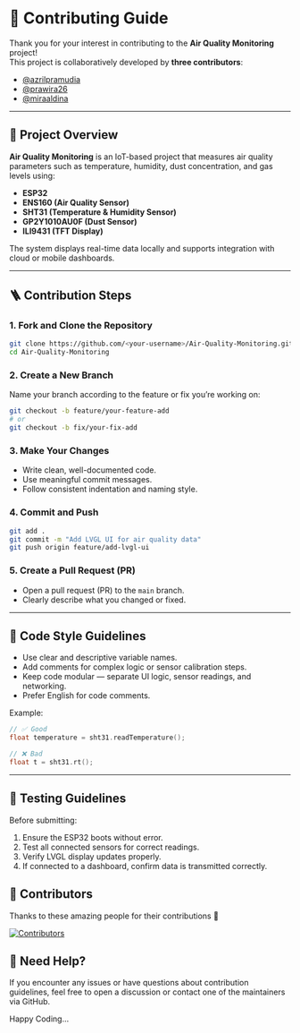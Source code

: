 # 🤝 Contributing Guide

Thank you for your interest in contributing to the **Air Quality Monitoring** project!  
This project is collaboratively developed by **three contributors**:

- [@azrilpramudia](https://github.com/azrilpramudia)
- [@prawira26](https://github.com/prawira26)
- [@miraaldina](https://github.com/miraaldina)

---

## 🧠 Project Overview

**Air Quality Monitoring** is an IoT-based project that measures air quality parameters such as temperature, humidity, dust concentration, and gas levels using:

- **ESP32**
- **ENS160 (Air Quality Sensor)**
- **SHT31 (Temperature & Humidity Sensor)**
- **GP2Y1010AU0F (Dust Sensor)**
- **ILI9431 (TFT Display)**

The system displays real-time data locally and supports integration with cloud or mobile dashboards.

---

## 🪜 Contribution Steps

### 1. Fork and Clone the Repository

```bash
git clone https://github.com/<your-username>/Air-Quality-Monitoring.git
cd Air-Quality-Monitoring
```

### 2. Create a New Branch

Name your branch according to the feature or fix you’re working on:

```bash
git checkout -b feature/your-feature-add
# or
git checkout -b fix/your-fix-add
```

### 3. Make Your Changes

- Write clean, well-documented code.
- Use meaningful commit messages.
- Follow consistent indentation and naming style.

### 4. Commit and Push

```bash
git add .
git commit -m "Add LVGL UI for air quality data"
git push origin feature/add-lvgl-ui
```

### 5. Create a Pull Request (PR)

- Open a pull request (PR) to the `main` branch.
- Clearly describe what you changed or fixed.

---

## 🧩 Code Style Guidelines

- Use clear and descriptive variable names.
- Add comments for complex logic or sensor calibration steps.
- Keep code modular — separate UI logic, sensor readings, and networking.
- Prefer English for code comments.

Example:

```cpp
// ✅ Good
float temperature = sht31.readTemperature();

// ❌ Bad
float t = sht31.rt();
```

---

## 🧪 Testing Guidelines

Before submitting:

1. Ensure the ESP32 boots without error.
2. Test all connected sensors for correct readings.
3. Verify LVGL display updates properly.
4. If connected to a dashboard, confirm data is transmitted correctly.

## 👥 Contributors

Thanks to these amazing people for their contributions 💪

[![Contributors](https://contrib.rocks/image?repo=azrilpramudia/air-quality-monitoring-project)](https://github.com/azrilpramudia/air-quality-monitoring-project/graphs/contributors)

## 💬 Need Help?

If you encounter any issues or have questions about contribution guidelines, feel free to open a discussion or contact one of the maintainers via GitHub.

Happy Coding...
